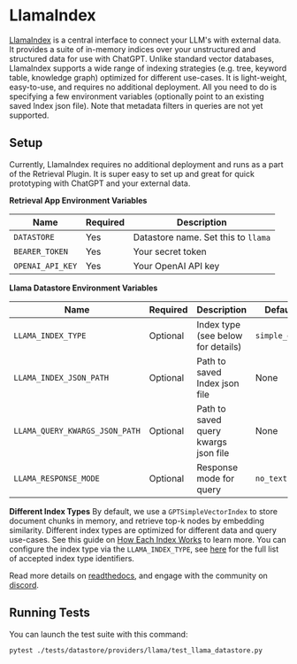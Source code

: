 
# LlamaIndex

[LlamaIndex](https://github.com/jerryjliu/llama_index) is a central interface to connect your LLM's with external data.
It provides a suite of in-memory indices over your unstructured and structured data for use with ChatGPT.
Unlike standard vector databases, LlamaIndex supports a wide range of indexing strategies (e.g. tree, keyword table, knowledge graph) optimized for different use-cases.
It is light-weight, easy-to-use, and requires no additional deployment.
All you need to do is specifying a few environment variables (optionally point to an existing saved Index json file).
Note that metadata filters in queries are not yet supported.

## Setup
Currently, LlamaIndex requires no additional deployment
and runs as a part of the Retrieval Plugin.
It is super easy to set up and great for quick prototyping
with ChatGPT and your external data.

**Retrieval App Environment Variables**

| Name             | Required | Description                         |
|------------------|----------|-------------------------------------|
| `DATASTORE`      | Yes      | Datastore name. Set this to `llama` |
| `BEARER_TOKEN`   | Yes      | Your secret token                   |
| `OPENAI_API_KEY` | Yes      | Your OpenAI API key                 |

**Llama Datastore Environment Variables**

| Name                           | Required | Description                          | Default       |
|--------------------------------|----------|--------------------------------------|---------------|
| `LLAMA_INDEX_TYPE`             | Optional | Index type (see below for details)   | `simple_dict` |
| `LLAMA_INDEX_JSON_PATH`        | Optional | Path to saved Index json file        | None          |
| `LLAMA_QUERY_KWARGS_JSON_PATH` | Optional | Path to saved query kwargs json file | None          |
| `LLAMA_RESPONSE_MODE`          | Optional | Response mode for query              | `no_text`     | 


**Different Index Types**
By default, we use a `GPTSimpleVectorIndex` to store document chunks in memory, 
and retrieve top-k nodes by embedding similarity.
Different index types are optimized for different data and query use-cases.
See this guide on [How Each Index Works](https://gpt-index.readthedocs.io/en/latest/guides/primer/index_guide.html) to learn more.
You can configure the index type via the `LLAMA_INDEX_TYPE`, see [here](https://gpt-index.readthedocs.io/en/latest/reference/indices/composability_query.html#gpt_index.data_structs.struct_type.IndexStructType) for the full list of accepted index type identifiers.


Read more details on [readthedocs](https://gpt-index.readthedocs.io/en/latest/), 
and engage with the community on [discord](https://discord.com/invite/dGcwcsnxhU).

## Running Tests
You can launch the test suite with this command:

```bash
pytest ./tests/datastore/providers/llama/test_llama_datastore.py
```